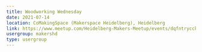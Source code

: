 ```yaml
---
title: Woodworking Wednesday
date: 2021-07-14
location: CoMakingSpace (Makerspace Heidelberg), Heidelberg
link: https://www.meetup.com/Heidelberg-Makers-Meetup/events/dqfntrycckbsb/
usergroup: makershd
type: usergroup
---
```

